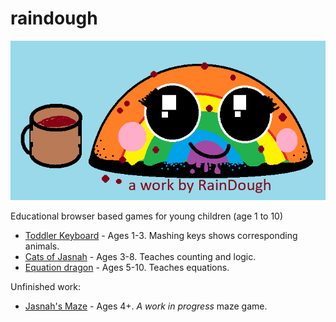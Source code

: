 # raindough
![RainDough](raindough.png)

Educational browser based games for young children (age 1 to 10)

 - [Toddler Keyboard](https://countable.github.io/toddler-keyboard/) - Ages 1-3. Mashing keys shows corresponding animals.
 - [Cats of Jasnah](https://countable.github.io/cats-of-jasnah/) - Ages 3-8. Teaches counting and logic.
 - [Equation dragon](https://countable.github.io/equation-dragon/) - Ages 5-10. Teaches equations.

Unfinished work:
 - [Jasnah's Maze](https://countable.github.io/jasnahs-maze/) - Ages 4+. *A work in progress* maze game.


   
